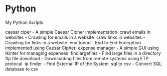 # Python
My Python Scripts

caesar ciper - A simple Caesar Cipher implementation&nbsp;
crawl emails in websites - Crawling for emails in a website&nbsp;
craw links in websites - Crawling for links in a website&nbsp;
end toend - End to End Encryption implemented using Caesar Cipher&nbsp;
expense manager - A simple GUI using tkinter for managing expenses&nbsp;
findlargefiles - Find large files in a directory&nbsp;
ftp file download - Downloading files from remote systems using FTP protocal&nbsp;
ip finder - Find External IP of the System&nbsp;
sql to csv - Convert SQL database to csv&nbsp;
